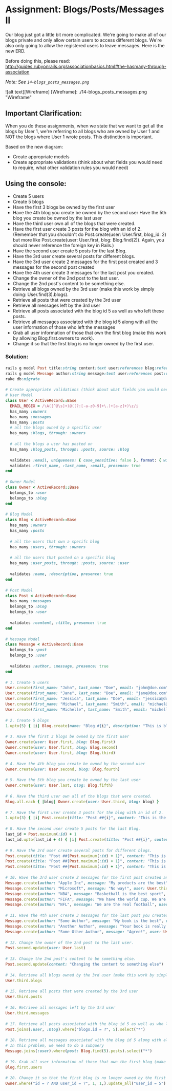 # Assignment: Blogs/Posts/Messages II
Our blog just got a little bit more complicated. We're going to make all of our blogs private and only allow certain users to access different blogs. We're also only going to allow the registered users to leave messages. Here is the new ERD.

Before doing this, please read: http://guides.rubyonrails.org/associationbasics.html#the-hasmany-through-association

*Note: See `14-blogs_posts_messages.png`*

![alt text][Wireframe]
[Wireframe]: ./14-blogs_posts_messages.png "Wireframe"


## Important Clarification:
When you do these assignments, when we state that we want to get all the blogs by User 1, we're referring to all blogs who are owned by User 1 and NOT the blogs where User 1 wrote posts. This distinction is important.

Based on the new diagram:
- Create appropriate models
- Create appropriate validations (think about what fields you would need to require, what other validation rules you would need)


## Using the console:
- Create 5 users
- Create 5 blogs  
- Have the first 3 blogs be owned by the first user  
- Have the 4th blog you create be owned by the second user  Have the 5th blog you create be owned by the last user  
- Have the third user own all of the blogs that were created.
- Have the first user create 3 posts for the blog with an id of 2. (Remember that you shouldn't do Post.create(user: User.first, blog_id: 2) but more like Post.create(user: User.first, blog: Blog.find(2)). Again, you should never reference the foreign key in Rails.)
- Have the second user create 5 posts for the last Blog.
- Have the 3rd user create several posts for different blogs.
- Have the 3rd user create 2 messages for the first post created and 3 messages for the second post created
- Have the 4th user create 3 messages for the last post you created.
- Change the owner of the 2nd post to the last user.  
- Change the 2nd post's content to be something else.
- Retrieve all blogs owned by the 3rd user (make this work by simply doing: User.find(3).blogs).
- Retrieve all posts that were created by the 3rd user  
- Retrieve all messages left by the 3rd user  
- Retrieve all posts associated with the blog id 5 as well as who left these posts.
- Retrieve all messages associated with the blog id 5 along with all the user information of those who left the messages  
- Grab all user information of those that own the first blog (make this work by allowing Blog.first.owners to work).
- Change it so that the first blog is no longer owned by the first user.


### Solution:
```Ruby
rails g model Post title:string content:text user:references blog:references
rails g model Message author:string message:text user:references post:references
rake db:migrate

# Create appropriate validations (think about what fields you would need to require, what other validation rules you would need)
# User Model
class User < ActiveRecord::Base
  EMAIL_REGEX = /\A([^@\s]+)@((?:[-a-z0-9]+\.)+[a-z]+)\z/i
  has_many :owners
  has_many :messages
  has_many :posts
  # all the blogs owned by a specific user
  has_many :blogs, through: :owners

  # all the blogs a user has posted on
  has_many :blog_posts, through: :posts, source: :blog

  validates :email, uniqueness: { case_sensitive: false }, format: { with: EMAIL_REGEX }
  validates :first_name, :last_name, :email, presence: true
end

# Owner Model
class Owner < ActiveRecord::Base
  belongs_to :user
  belongs_to :blog
end

# Blog Model
class Blog < ActiveRecord::Base
  has_many :owners
  has_many :posts

  # all the users that own a specifc blog
  has_many :users, through: :owners

  # all the users that posted on a specific blog
  has_many :user_posts, through: :posts, source: :user

  validates :name, :description, presence: true
end

# Post Model
class Post < ActiveRecord::Base
  has_many :messages
  belongs_to :blog
  belongs_to :user

  validates :content, :title, presence: true
end

# Message Model
class Message < ActiveRecord::Base
  belongs_to :post
  belongs_to :user

  validates :author, :message, presence: true
end

# 1. Create 5 users
User.create(first_name: "John", last_name: "Doe", email: "john@doe.com")
User.create(first_name: "Jane", last_name: "Doe", email: "jane@doe.com")
User.create(first_name: "Jessica", last_name: "Doe", email: "jessica@doe.com")
User.create(first_name: "Michael", last_name: "Smith", email: "michael@smith.com")
User.create(first_name: "Michelle", last_name: "Smith", email: "michelle@smith.com")

# 2. Create 5 blogs
1.upto(5) { |i| Blog.create(name: "Blog #{i}", description: "This is blog ##{i}")}

# 3. Have the first 3 blogs be owned by the first user
Owner.create(user: User.first, blog: Blog.first)
Owner.create(user: User.first, blog: Blog.second)
Owner.create(user: User.first, blog: Blog.third)

# 4. Have the 4th blog you create be owned by the second user
Owner.create(user: User.second, blog: Blog.fourth)

# 5. Have the 5th blog you create be owned by the last user
Owner.create(user: User.last, blog: Blog.fifth)

# 6. Have the third user own all of the blogs that were created.
Blog.all.each { |blog| Owner.create(user: User.third, blog: blog) }

# 7. Have the first user create 3 posts for the blog with an id of 2.
1.upto(3) { |i| Post.create(title: "Post ##{i}", content: "This is the content for post ##{i}", user: User.first, blog: Blog.find(2)) }

# 8. Have the second user create 5 posts for the last Blog.
last_id = Post.maximum(:id) + 1
last_id.upto(last_id + 4) { |i| Post.create(title: "Post ##{i}", content: "This is the content for post ##{i}", user: User.second, blog: Blog.last) }

# 9. Have the 3rd user create several posts for different blogs.
Post.create(title: "Post ##{Post.maximum(:id) + 1}", content: "This is the content for post ##{Post.maximum(:id) + 1}", user: User.third, blog: Blog.third)
Post.create(title: "Post ##{Post.maximum(:id) + 1}", content: "This is the content for post ##{Post.maximum(:id) + 1}", user: User.third, blog: Blog.fourth)
Post.create(title: "Post ##{Post.maximum(:id) + 1}", content: "This is the content for post ##{Post.maximum(:id) + 1}", user: User.third, blog: Blog.fifth)

# 10. Have the 3rd user create 2 messages for the first post created and 3 messages for the second post created
Message.create(author: "Apple Inc", message: "My products are the best", user: User.third, post: Post.first)
Message.create(author: "Microsoft", message: "No way!", user: User.third, post: Post.first)
Message.create(author: "NBA", message: "Basketball is the best sport", user: User.third, post: Post.second)
Message.create(author: "FIFA", message: "We have the world cup. We are the best", user: User.third, post: Post.second)
Message.create(author: "NFL", message: "We are the real football", user: User.third, post: Post.second)

# 11. Have the 4th user create 3 messages for the last post you created.
Message.create(author: "Some Author", message: "My book is the best", user: User.fourth, post: Post.last)
Message.create(author: "Another Author", message: "Your book is really good indeed", user: User.fourth, post: Post.last)
Message.create(author: "Some Other Author", message: "Agree!", user: User.fourth, post: Post.last)

# 12. Change the owner of the 2nd post to the last user.
Post.second.update(user: User.last)

# 13. Change the 2nd post's content to be something else.
Post.second.update(content: "Changing the content to something else")

# 14. Retrieve all blogs owned by the 3rd user (make this work by simply doing: User.find(3).blogs).
User.third.blogs

# 15. Retrieve all posts that were created by the 3rd user
User.third.posts

# 16. Retrieve all messages left by the 3rd user
User.third.messages

# 17. Retrieve all posts associated with the blog id 5 as well as who left these posts.    
Post.joins(:user, :blog).where("blogs.id = ?", 5).select("*")

# 18. Retrieve all messages associated with the blog id 5 along with all the user information of those who left the messages
# In this problem, we need to do a subquery
Message.joins(:user).where(post: Blog.find(5).posts).select("*")

# 19. Grab all user information of those that own the first blog (make this work by allowing Blog.first.owners to work).
Blog.first.users

# 20. Change it so that the first blog is no longer owned by the first user.
Owner.where("id = ? AND user_id = ?", 1, 1,).update_all("user_id = 5")
```

